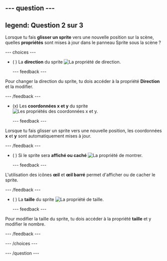 --- question ---
---
legend: Question 2 sur 3
---

Lorsque tu fais **glisser un sprite** vers une nouvelle position sur la scène, quelles **propriétés** sont mises à jour dans le panneau Sprite sous la scène ?

--- choices ---

- ( ) La **direction** du sprite ![La propriété de direction.](images/direction.png)

  --- feedback ---

Pour changer la direction du sprite, tu dois accéder à la propriété **Direction** et la modifier.

  --- /feedback ---

- (x) Les **coordonnées x et y** du sprite ![Les propriétés des coordonnées x et y.](images/coordinates.png)

  --- feedback ---

Lorsque tu fais glisser un sprite vers une nouvelle position, les coordonnées **x** et **y** sont automatiquement mises à jour.

  --- /feedback ---

- ( ) Si le sprite sera **affiché ou caché** ![La propriété de montrer.](images/visibility.png)

  --- feedback ---

L'utilisation des icônes **œil** et **œil barré** permet d'afficher ou de cacher le sprite.

  --- /feedback ---

- ( ) La **taille** du sprite ![La propriété de taille.](images/size.png)

  --- feedback ---

Pour modifier la taille du sprite, tu dois accéder à la propriété **taille** et y modifier le nombre.

  --- /feedback ---

--- /choices ---

--- /question ---
